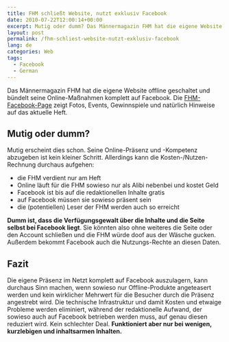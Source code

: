```yaml
---
title: FHM schließt Website, nutzt exklusiv Facebook
date: 2010-07-22T12:00:14+00:00
excerpt: Mutig oder dumm? Das Männermagazin FHM hat die eigene Website offline geschaltet und bündelt seine Online-Maßnahmen komplett auf Facebook.
layout: post
permalink: /fhm-schliest-website-nutzt-exklusiv-facebook
lang: de
categories: Web
tags:
  - Facebook
  - German
---
```

Das Männermagazin FHM hat die eigene Website offline geschaltet und bündelt seine Online-Maßnahmen komplett auf Facebook. Die <a href="https://www.facebook.com/pages/FHM-Germany/136809660183" rel="nofollow">FHM-Facebook-Page</a> zeigt Fotos, Events, Gewinnspiele und natürlich Hinweise auf das aktuelle Heft.

## Mutig oder dumm?

Mutig erscheint dies schon. Seine Online-Präsenz und -Kompetenz abzugeben ist kein kleiner Schritt. Allerdings kann die Kosten-/Nutzen-Rechnung durchaus aufgehen:

  * die FHM verdient nur am Heft
  * Online läuft für die FHM sowieso nur als Alibi nebenbei und kostet Geld
  * Facebook ist bis auf die redaktionellen Inhalte gratis
  * auf Facebook müssen sie sowieso präsent sein
  * die (potentiellen) Leser der FHM werden auch so erreicht

**Dumm ist, dass die Verfügungsgewalt über die Inhalte und die Seite selbst bei Facebook liegt**. Sie könnten also ohne weiteres die Seite oder den Account schließen und die FHM würde doof aus der Wäsche gucken. Außerdem bekommt Facebook auch die Nutzungs-Rechte an diesen Daten.

## Fazit

Die eigene Präsenz im Netzt komplett auf Facebook auszulagern, kann durchaus Sinn machen, wenn sowieso nur Offline-Produkte angeteasert werden und kein wirklicher Mehrwert für die Besucher durch die Präsenz angestrebt wird. Die technische Infrastruktur und damit Kosten und etwaige Probleme werden eliminiert, während der redaktionelle Aufwand, der sowieso auch auf Facebook betrieben werden muss, auf genau diesen reduziert wird. Kein schlechter Deal. **Funktioniert aber nur bei wenigen, kurzlebigen und inhaltsarmen Inhalten.**